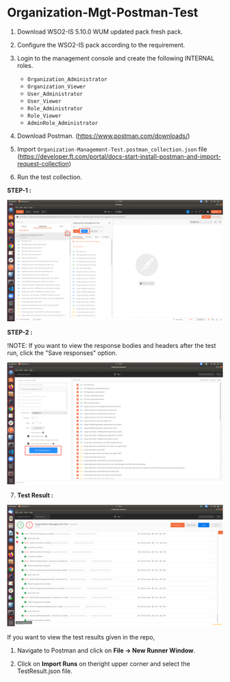 # Organization-Mgt-Postman-Test

1. Download WSO2-IS 5.10.0 WUM updated pack fresh pack.

2. Configure the WSO2-IS pack according to the requirement.

3. Login to the management console and create the following INTERNAL roles.
    - `Organization_Administrator`
    - `Organization_Viewer`
    - `User_Administrator`
    - `User_Viewer`
    - `Role_Administrator`
    - `Role_Viewer`
    - `AdminRole_Administrator`
    
4. Download Postman. (https://www.postman.com/downloads/)

5. Import `Organization-Management-Test.postman_collection.json` file (https://developer.ft.com/portal/docs-start-install-postman-and-import-request-collection)

6. Run the test collection.

**STEP-1 :**

![test-run](images/test-run.png)

**STEP-2 :**

!NOTE: If you want to view the response bodies and headers after the test run, click the "Save responses" option.

![initiate-test-run](images/initiate-test-run.png)


7. **Test Result :**

![test-result](images/test-result.png)


If you want to view the test results given in the repo,

1. Navigate to Postman and click on **File -> New Runner Window**.
    
2. Click on **Import Runs** on theright upper corner and select the TestResult.json file.
